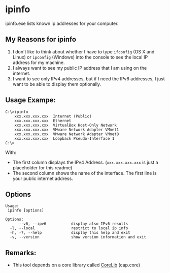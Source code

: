 # ipinfo

ipinfo.exe lists known ip addresses for your computer.

## My Reasons for ipinfo

1. I don't like to think about whether I have to type `ifconfig` (OS X and Linux) or `ipconfig` (Windows) into the console to see the local IP address for my machine.
2. I always want to see my public IP address that I am using on the internet.
3. I want to see only IPv4 addresses, but if I need the IPv6 addresses, I just want to be able to display them optionally.

## Usage Exampe:

```
C:\>ipinfo
    xxx.xxx.xxx.xxx  Internet (Public)
    xxx.xxx.xxx.xxx  Ethernet
    xxx.xxx.xxx.xxx  VirtualBox Host-Only Network
    xxx.xxx.xxx.xxx  VMware Network Adapter VMnet1
    xxx.xxx.xxx.xxx  VMware Network Adapter VMnet8
    xxx.xxx.xxx.xxx  Loopback Pseudo-Interface 1
C:\>
```
With:
* The first column displays the IPv4 Address. (`xxx.xxx.xxx.xxx` is just a placeholder for this readme)
* The second column shows the name of the interface. The first line is your public internet address.

## Options

```
Usage:
 ipinfo [options]

Options:
      --v6, --ipv6           display also IPv6 results
  -l, --local                restrict to local ip info
  -h, -?, --help             display this help and exit
  -v, --version              show version information and exit
```

## Remarks:

- This tool depends on a core library called [CoreLib](https://github.com/capjan/CoreLib) (cap.core)
